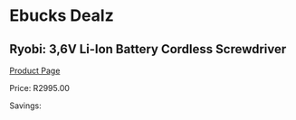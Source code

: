 
# Ebucks Dealz
## Ryobi: 3,6V Li-Ion Battery Cordless Screwdriver
[Product Page](https://www.ebucks.com/web/shop/productSelected.do?prodId=212917654&catId=714893646)

Price: R2995.00

Savings: 


	